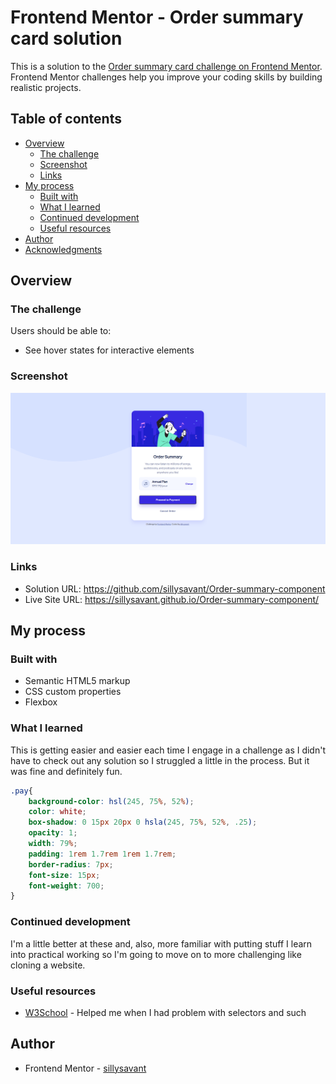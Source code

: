 # Frontend Mentor - Order summary card solution

This is a solution to the [Order summary card challenge on Frontend Mentor](https://www.frontendmentor.io/challenges/order-summary-component-QlPmajDUj). Frontend Mentor challenges help you improve your coding skills by building realistic projects. 

## Table of contents

- [Overview](#overview)
  - [The challenge](#the-challenge)
  - [Screenshot](#screenshot)
  - [Links](#links)
- [My process](#my-process)
  - [Built with](#built-with)
  - [What I learned](#what-i-learned)
  - [Continued development](#continued-development)
  - [Useful resources](#useful-resources)
- [Author](#author)
- [Acknowledgments](#acknowledgments)

## Overview

### The challenge

Users should be able to:

- See hover states for interactive elements

### Screenshot

![](./Screenshot.PNG)

### Links

- Solution URL: https://github.com/sillysavant/Order-summary-component
- Live Site URL: https://sillysavant.github.io/Order-summary-component/

## My process

### Built with

- Semantic HTML5 markup
- CSS custom properties
- Flexbox

### What I learned

This is getting easier and easier each time I engage in a challenge as I didn't have to check out any solution so I struggled a little in the process. But it was fine and definitely fun.


```css
.pay{
    background-color: hsl(245, 75%, 52%);
    color: white;
    box-shadow: 0 15px 20px 0 hsla(245, 75%, 52%, .25);
    opacity: 1;
    width: 79%;
    padding: 1rem 1.7rem 1rem 1.7rem;
    border-radius: 7px;
    font-size: 15px;
    font-weight: 700;
}
```

### Continued development

I'm a little better at these and, also, more familiar with putting stuff I learn into practical working so I'm going to move on to more challenging like cloning a website.

### Useful resources

- [W3School](https://www.w3schools.com/) - Helped me when I had problem with selectors and such

## Author
- Frontend Mentor - [sillysavant](https://www.frontendmentor.io/profile/sillysavant)
